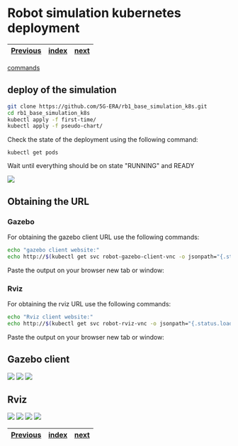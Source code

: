 # Robot simulation kubernetes deployment
| [Previous](../09-docker-image-creation/README.md) | [index](../README.md) | [next](../11-image-deployment/README.md) |
| :--- | :--: | ---: |

[commands](10-deploy-robot-cmd.txt)

## deploy of the simulation


```bash
git clone https://github.com/5G-ERA/rb1_base_simulation_k8s.git
cd rb1_base_simulation_k8s
kubectl apply -f first-time/
kubectl apply -f pseudo-chart/
```

Check the state of the deployment using the following command:

```
kubectl get pods
```

Wait until everything should be on state "RUNNING" and READY

<img src="10-deploy-robot-00.png"/>

## Obtaining the URL

### Gazebo

For obtaining the gazebo client URL use the following commands:

```bash
echo "gazebo client website:"
echo http://$(kubectl get svc robot-gazebo-client-vnc -o jsonpath="{.status.loadBalancer.ingress[0].hostname}")
```

Paste the output on your browser new tab or window:

### Rviz

For obtaining the rviz URL use the following commands:

```bash
echo "Rviz client website:"
echo http://$(kubectl get svc robot-rviz-vnc -o jsonpath="{.status.loadBalancer.ingress[0].hostname}")
```

Paste the output on your browser new tab or window:

## Gazebo client

<img src="10-deploy-robot-01.png"/>
<img src="10-deploy-robot-02.png"/>
<img src="10-deploy-robot-03.png"/>

## Rviz

<img src="10-deploy-robot-04.png"/>
<img src="10-deploy-robot-05.png"/>
<img src="10-deploy-robot-06.png"/>
<img src="10-deploy-robot-07.png"/>

| [Previous](../09-docker-image-creation/README.md) | [index](../README.md) | [next](../11-image-deployment/README.md) |
| :--- | :--: | ---: |

